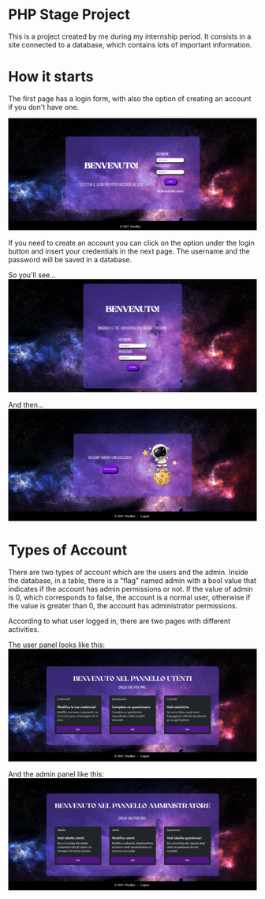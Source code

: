 
# PHP Stage Project

This is a project created by me during my internship period.
It consists in a site connected to a database, which contains lots of important information.

# How it starts

The first page has a login form, with also the option of creating an account if you don't have one.

![Login form](screenshots/login.png)

If you need to create an account you can click on the option under the login button and insert your credentials in the next page. The username and the password will be saved in a database.

So you'll see...
![creating account](screenshots/creating-account.png)

And then...
![account created](screenshots/account-created.png)

# Types of Account

There are two types of account which are the users and the admin.
Inside the database, in a table, there is a "flag" named admin with a bool value that indicates if the account has admin permissions or not. If the value of admin is 0, which corresponds to false, the account is a normal user, otherwise if the value is greater than 0, the account has administrator permissions.

According to what user logged in, there are two pages with different activities.

The user panel looks like this:
![user panel](screenshots/user-panel.png)

And the admin panel like this: 
![admin panel](screenshots/admin-panel.png)